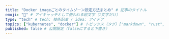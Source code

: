 ```yaml
---
title: "Docker imageごとのタイムゾーン設定方法まとめ" # 記事のタイトル
emoji: "🐻" # アイキャッチとして使われる絵文字（1文字だけ）
type: "tech" # tech: 技術記事 / idea: アイデア
topics: ["kubernetes", "docker"] # トピックス（タグ）["markdown", "rust", "aws"]のように指定する
published: false # 公開設定（falseにすると下書き）
---
```


